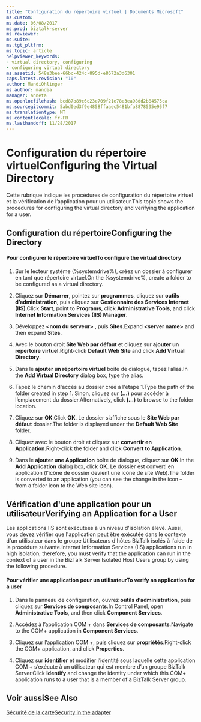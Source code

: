 ```yaml
---
title: "Configuration du répertoire virtuel | Documents Microsoft"
ms.custom: 
ms.date: 06/08/2017
ms.prod: biztalk-server
ms.reviewer: 
ms.suite: 
ms.tgt_pltfrm: 
ms.topic: article
helpviewer_keywords:
- virtual directory, configuring
- configuring virtual directory
ms.assetid: 548e3bee-66bc-424c-895d-e8672a3d6301
caps.latest.revision: "10"
author: MandiOhlinger
ms.author: mandia
manager: anneta
ms.openlocfilehash: bcd87b89c6c23e709f21e78e3ea98dd2b84575ca
ms.sourcegitcommit: 5abd0ed3f9e4858ffaaec5481bfa8878595e95f7
ms.translationtype: MT
ms.contentlocale: fr-FR
ms.lasthandoff: 11/28/2017
---
```

# <a name="configuring-the-virtual-directory"></a><span data-ttu-id="8339c-102">Configuration du répertoire virtuel</span><span class="sxs-lookup"><span data-stu-id="8339c-102">Configuring the Virtual Directory</span></span>
<span data-ttu-id="8339c-103">Cette rubrique indique les procédures de configuration du répertoire virtuel et la vérification de l’application pour un utilisateur.</span><span class="sxs-lookup"><span data-stu-id="8339c-103">This topic shows the procedures for configuring the virtual directory and verifying the application for a user.</span></span>  
  
## <a name="configuring-the-directory"></a><span data-ttu-id="8339c-104">Configuration du répertoire</span><span class="sxs-lookup"><span data-stu-id="8339c-104">Configuring the Directory</span></span>  
  
#### <a name="to-configure-the-virtual-directory"></a><span data-ttu-id="8339c-105">Pour configurer le répertoire virtuel</span><span class="sxs-lookup"><span data-stu-id="8339c-105">To configure the virtual directory</span></span>  
  
1.  <span data-ttu-id="8339c-106">Sur le lecteur système (%systemdrive%), créez un dossier à configurer en tant que répertoire virtuel.</span><span class="sxs-lookup"><span data-stu-id="8339c-106">On the %systemdrive%, create a folder to be configured as a virtual directory.</span></span>  
  
2.  <span data-ttu-id="8339c-107">Cliquez sur **Démarrer**, pointez sur **programmes**, cliquez sur **outils d’administration**, puis cliquez sur **Gestionnaire des Services Internet (IIS)**.</span><span class="sxs-lookup"><span data-stu-id="8339c-107">Click **Start**, point to **Programs**, click **Administrative Tools**, and click **Internet Information Services (IIS) Manager**.</span></span>  
  
3.  <span data-ttu-id="8339c-108">Développez  **\<nom du serveur\>**  , puis **Sites**.</span><span class="sxs-lookup"><span data-stu-id="8339c-108">Expand **\<server name\>** and then expand **Sites**.</span></span>  
  
4.  <span data-ttu-id="8339c-109">Avec le bouton droit **Site Web par défaut** et cliquez sur **ajouter un répertoire virtuel**.</span><span class="sxs-lookup"><span data-stu-id="8339c-109">Right-click **Default Web Site** and click **Add Virtual Directory**.</span></span>  
  
5.  <span data-ttu-id="8339c-110">Dans le **ajouter un répertoire virtuel** boîte de dialogue, tapez l’alias.</span><span class="sxs-lookup"><span data-stu-id="8339c-110">In the **Add Virtual Directory** dialog box, type the alias.</span></span>  
  
6.  <span data-ttu-id="8339c-111">Tapez le chemin d'accès au dossier créé à l'étape 1.</span><span class="sxs-lookup"><span data-stu-id="8339c-111">Type the path of the folder created in step 1.</span></span> <span data-ttu-id="8339c-112">Sinon, cliquez sur **(...)**  pour accéder à l’emplacement du dossier.</span><span class="sxs-lookup"><span data-stu-id="8339c-112">Alternatively, click **(…)** to browse to the folder location.</span></span>  
  
7.  <span data-ttu-id="8339c-113">Cliquez sur **OK**.</span><span class="sxs-lookup"><span data-stu-id="8339c-113">Click **OK**.</span></span> <span data-ttu-id="8339c-114">Le dossier s’affiche sous le **Site Web par défaut** dossier.</span><span class="sxs-lookup"><span data-stu-id="8339c-114">The folder is displayed under the **Default Web Site** folder.</span></span>  
  
8.  <span data-ttu-id="8339c-115">Cliquez avec le bouton droit et cliquez sur **convertir en Application**.</span><span class="sxs-lookup"><span data-stu-id="8339c-115">Right-click the folder and click **Convert to Application**.</span></span>  
  
9. <span data-ttu-id="8339c-116">Dans le **ajouter une Application** boîte de dialogue, cliquez sur **OK**.</span><span class="sxs-lookup"><span data-stu-id="8339c-116">In the **Add Application** dialog box, click **OK**.</span></span> <span data-ttu-id="8339c-117">Le dossier est converti en application (l'icône de dossier devient une icône de site Web).</span><span class="sxs-lookup"><span data-stu-id="8339c-117">The folder is converted to an application (you can see the change in the icon – from a folder icon to the Web site icon).</span></span>  
  
## <a name="verifying-an-application-for-a-user"></a><span data-ttu-id="8339c-118">Vérification d'une application pour un utilisateur</span><span class="sxs-lookup"><span data-stu-id="8339c-118">Verifying an Application for a User</span></span>  
 <span data-ttu-id="8339c-119">Les applications IIS sont exécutées à un niveau d'isolation élevé. Aussi, vous devez vérifier que l'application peut être exécutée dans le contexte d'un utilisateur dans le groupe Utilisateurs d'hôtes BizTalk isolés à l'aide de la procédure suivante.</span><span class="sxs-lookup"><span data-stu-id="8339c-119">Internet Information Services (IIS) applications run in high isolation; therefore, you must verify that the application can run in the context of a user in the BizTalk Server Isolated Host Users group by using the following procedure.</span></span>  
  
#### <a name="to-verify-an-application-for-a-user"></a><span data-ttu-id="8339c-120">Pour vérifier une application pour un utilisateur</span><span class="sxs-lookup"><span data-stu-id="8339c-120">To verify an application for a user</span></span>  
  
1.  <span data-ttu-id="8339c-121">Dans le panneau de configuration, ouvrez **outils d’administration**, puis cliquez sur **Services de composants**.</span><span class="sxs-lookup"><span data-stu-id="8339c-121">In Control Panel, open **Administrative Tools**, and then click **Component Services**.</span></span>  
  
2.  <span data-ttu-id="8339c-122">Accédez à l’application COM + dans **Services de composants**.</span><span class="sxs-lookup"><span data-stu-id="8339c-122">Navigate to the COM+ application in **Component Services**.</span></span>  
  
3.  <span data-ttu-id="8339c-123">Cliquez sur l’application COM +, puis cliquez sur **propriétés**.</span><span class="sxs-lookup"><span data-stu-id="8339c-123">Right-click the COM+ application, and click **Properties**.</span></span>  
  
4.  <span data-ttu-id="8339c-124">Cliquez sur **identifier** et modifier l’identité sous laquelle cette application COM + s’exécute à un utilisateur qui est membre d’un groupe BizTalk Server.</span><span class="sxs-lookup"><span data-stu-id="8339c-124">Click **Identify** and change the identity under which this COM+ application runs to a user that is a member of a BizTalk Server group.</span></span>  
  
## <a name="see-also"></a><span data-ttu-id="8339c-125">Voir aussi</span><span class="sxs-lookup"><span data-stu-id="8339c-125">See Also</span></span>  
 [<span data-ttu-id="8339c-126">Sécurité de la carte</span><span class="sxs-lookup"><span data-stu-id="8339c-126">Security in the adapter</span></span>](../core/security-in-biztalk-adapter-for-jd-edwards-oneworld.md)
